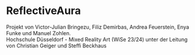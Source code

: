 # ReflectiveAura
 
Projekt von Victor-Julian Bringezu, Filiz Demirbas, Andrea Feuerstein, Enya Funke und Manuel Zohlen.  
Hochschule Düsseldorf - Mixed Reality Art (WiSe 23/24) unter der Leitung von Christian Geiger und Steffi Beckhaus
